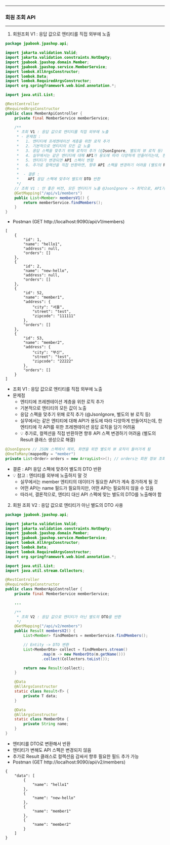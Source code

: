 -----
### 회원 조회 API
-----
1. 회원조회 V1 : 응답 값으로 엔티티를 직접 외부에 노출
```java
package jpabook.jpashop.api;

import jakarta.validation.Valid;
import jakarta.validation.constraints.NotEmpty;
import jpabook.jpashop.domain.Member;
import jpabook.jpashop.service.MemberService;
import lombok.AllArgsConstructor;
import lombok.Data;
import lombok.RequiredArgsConstructor;
import org.springframework.web.bind.annotation.*;

import java.util.List;

@RestController
@RequiredArgsConstructor
public class MemberApiController {
    private final MemberService memberService;

    /**
     * 조회 V1 : 응답 값으로 엔티티를 직접 외부에 노출
     * - 문제점 :
     *   1. 엔티티에 프레젠테이션 계층을 위한 로직 추가
     *   2. 기본적으로 엔티티의 모든 값 노출
     *   3. 응답 스펙을 맞추기 위해 로직이 추가 (@JsonIgnore, 별도의 뷰 로직 등)
     *   4. 실무에서는 같은 엔티티에 대해 API가 용도에 따라 다양하게 만들어지는데, 한 엔티티에 각각의 API를 위한 프레젠테이션 응답 로직을 담기는 어려움
     *   5. 엔티티가 변경되면 API 스펙이 변함
     *   6. 추가로 컬렉션을 직접 반환하면, 향후 API 스펙을 변경하기 어려움 (별도의 Result 클래스 생성으로 해결)
     *
     *  - 결론 :
     *    API 응답 스펙에 맞추어 별도의 DTO 반환
     */
    // 조회 V1 : 안 좋은 버전, 모든 엔티티가 노출 @JsonIgnore -> 최악으로, API가 이거 하나가 아님. 화면에 종속적이면 안 됨
    @GetMapping("/api/v1/members")
    public List<Member> membersV1() {
        return memberService.findMembers();
    }
}
```
  - Postman (GET http://localhost:9090/api/v1/members)
```
[
    {
        "id": 1,
        "name": "hello1",
        "address": null,
        "orders": []
    },
    {
        "id": 2,
        "name": "new-hello",
        "address": null,
        "orders": []
    },
    {
        "id": 52,
        "name": "member1",
        "address": {
            "city": "서울",
            "street": "test",
            "zipcode": "111111"
        },
        "orders": []
    },
    {
        "id": 53,
        "name": "member2",
        "address": {
            "city": "부산",
            "street": "test",
            "zipcode": "22222"
        },
        "orders": []
    }
]
```

  - 조회 V1 : 응답 값으로 엔티티를 직접 외부에 노출
  - 문제점
    + 엔티티에 프레젠테이션 계층을 위한 로직 추가
    + 기본적으로 엔티티의 모든 값이 노출
    + 응답 스펙을 맞추기 위해 로직 추가 (@JsonIgnore, 별도의 뷰 로직 등)
    + 실무에서는 같은 엔티티에 대해 API가 용도에 따라 다양하게 만들어지는데, 한 엔티티에 각 API를 위한 프레젠테이션 응답 로직을 담기 어려움
    + 💡 추가로, 컬렉션을 직접 반환하면 향후 API 스펙 변경하기 어려움 (별도의 Result 클래스 생성으로 해결)
```java
@JsonIgnore // JSON 스펙에서 제외, 화면을 위한 별도의 뷰 로직이 들어가게 됨
@OneToMany(mappedBy = "member")
private List<Order> orders = new ArrayList<>(); // orders는 회원 정보 조회에서 필요하지 않음
```

  - 결론 : API 응답 스펙에 맞추어 별도의 DTO 반환
  - 💡 참고 : 엔티티를 외부에 노출하지 말 것
    + 실무에서는 member 엔티티의 데이터가 필요한 API가 계속 증가하게 될 것
    + 어떤 API는 name 필드가 필요하지만, 어떤 API는 필요하지 않을 수 있음
    + 따라서, 결론적으로, 엔티티 대신 API 스펙에 맞는 별도의 DTO를 노출해야 함

2. 회원 조회 V2 : 응답 값으로 엔티티가 아닌 별도의 DTO 사용
```java
package jpabook.jpashop.api;

import jakarta.validation.Valid;
import jakarta.validation.constraints.NotEmpty;
import jpabook.jpashop.domain.Member;
import jpabook.jpashop.service.MemberService;
import lombok.AllArgsConstructor;
import lombok.Data;
import lombok.RequiredArgsConstructor;
import org.springframework.web.bind.annotation.*;

import java.util.List;
import java.util.stream.Collectors;

@RestController
@RequiredArgsConstructor
public class MemberApiController {
    private final MemberService memberService;

    ...

    /**
     * 조회 V2 : 응답 값으로 엔티티가 아닌 별도의 DTO를 반환
     */
    @GetMapping("/api/v2/members")
    public Result membersV2() {
        List<Member> findMembers = memberService.findMembers();

        // Entity -> DTO 변환
        List<MemberDto> collect = findMembers.stream()
                .map(m -> new MemberDto(m.getName()))
                .collect(Collectors.toList());

        return new Result(collect);
    }

    @Data
    @AllArgsConstructor
    static class Result<T> {
        private T data;
    }

    @Data
    @AllArgsConstructor
    static class MemberDto {
        private String name;
    }
}
```
  - 엔티티를 DTO로 변환해서 반환
  - 엔티티가 변해도 API 스펙은 변경되지 않음
  - 추가로 Result 클래스로 컬렉션음 감싸서 향후 필요한 필드 추가 가능
  - Postman (GET http://localhost:9090/api/v2/members)
```
{
    "data": [
        {
            "name": "hello1"
        },
        {
            "name": "new-hello"
        },
        {
            "name": "member1"
        },
        {
            "name": "member2"
        }
    ]
}
```
